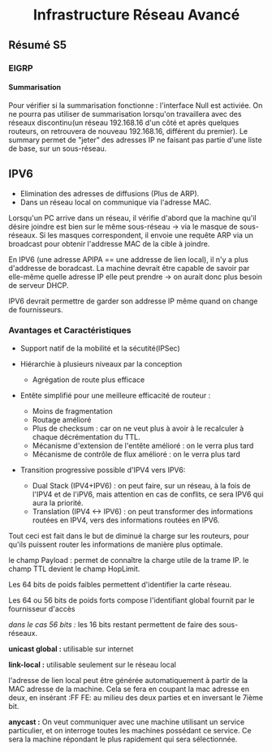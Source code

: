 <center> <h1> Infrastructure Réseau Avancé </h1> </center>

## Résumé S5

### EIGRP

#### Summarisation

Pour vérifier si la summarisation fonctionne : l'interface Null est activiée.  On ne pourra pas utiliser de summarisation lorsqu'on travaillera avec des réseaux discontinu(un réseau 192.168.16 d'un côté et après quelques routeurs, on retrouvera de nouveau 192.168.16, différent du premier).  Le summary permet de "jeter" des adresses IP ne faisant pas partie d'une liste de base, sur un sous-réseau.

## IPV6

- Elimination des adresses de diffusions (Plus de ARP).
- Dans un réseau local on communique via l'adresse MAC.

Lorsqu'un PC arrive dans un réseau, il vérifie d'abord que la machine qu'il désire joindre est bien sur le même sous-réseau $\rightarrow$ via le masque de sous-réseaux.  Si les masques correspondent, il envoie une requête ARP via un broadcast pour obtenir l'addresse MAC de la cible à joindre.

En IPV6 (une adresse APIPA == une addresse de lien local), il n'y a plus d'addresse de boradcast.  La machine devrait être capable de savoir par elle-même quelle adresse IP elle peut prendre $\rightarrow$ on aurait donc plus besoin de serveur DHCP.

IPV6 devrait permettre de garder son addresse IP même quand on change de fournisseurs.

### Avantages et Caractéristiques

*  Support natif de la mobilité et la sécutité(IPSec)
* Hiérarchie à plusieurs niveaux par la conception
  * Agrégation de route plus efficace
* Entête simplifié pour une meilleure efficacité de routeur :
  * Moins de fragmentation
  * Routage amélioré
  * Plus de checksum : car on ne veut plus à avoir à le recalculer à chaque décrémentation du TTL.
  * Mécanisme d'extension de l'entête amélioré : on le verra plus tard
  * Mécanisme de contrôle de flux amélioré : on le verra plus tard

* Transition progressive possible d'IPV4 vers IPV6:
  * Dual Stack (IPV4+IPV6) : on peut faire, sur un réseau, à la fois de l'IPV4 et de l'iPV6, mais attention en cas de conflits, ce sera IPV6 qui aura la priorité.
  * Translation (IPV4 <-> IPV6) : on peut transformer des informations routées en IPV4, vers des informations routées en IPV6.

Tout ceci est fait dans le but de diminué la charge sur les routeurs, pour qu'ils puissent router les informations de manière plus optimale.

le champ Payload : permet de connaître la charge utile de la trame IP.
le champ TTL devient le champ HopLimit.

Les 64 bits de poids faibles permettent d'identifier la carte réseau.

Les 64 ou 56 bits de poids forts compose l'identifiant global fournit par le fournisseur d'accès

*dans le cas 56 bits :* les 16 bits restant permettent de faire des sous-réseaux.

**unicast global :** utilisable sur internet

**link-local :** utilisable seulement sur le réseau local

l'adresse de lien local peut être générée automatiquement à partir de la MAC adresse de la machine.  Cela se fera en coupant la mac adresse en deux, en insérant :FF FE: au milieu des deux parties et en inversant le 7ième bit.

**anycast :** On veut communiquer avec une machine utilisant un service particulier, et on interroge toutes les machines possédant ce service.  Ce sera la machine répondant le plus rapidement qui sera sélectionnée.
